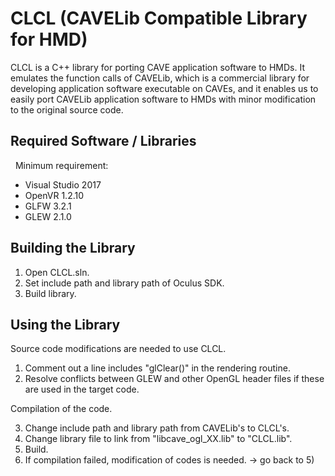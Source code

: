 # CLCL (CAVELib Compatible Library for HMD)

CLCL is a C++ library for porting CAVE application software to HMDs. 
It emulates the function calls of CAVELib, which is a commercial library 
for developing application software executable on CAVEs, 
and it enables us to easily port CAVELib application software 
to HMDs with minor modification to the original source code.

## Required Software / Libraries

&nbsp; Minimum requirement:

- Visual Studio 2017
- OpenVR 1.2.10
- GLFW 3.2.1
- GLEW 2.1.0

## Building the Library

1) Open CLCL.sln.
2) Set include path and library path of Oculus SDK.
3) Build library.

## Using the Library

Source code modifications are needed to use CLCL.

1) Comment out a line includes "glClear()" in the rendering routine.
2) Resolve conflicts between GLEW and other OpenGL header files if these are used in the target code.

Compilation of the code.

3) Change include path and library path from CAVELib's to CLCL's.
4) Change library file to link from "libcave_ogl_XX.lib" to "CLCL.lib".
5) Build.
6) If compilation failed, modification of codes is needed. -> go back to 5)
